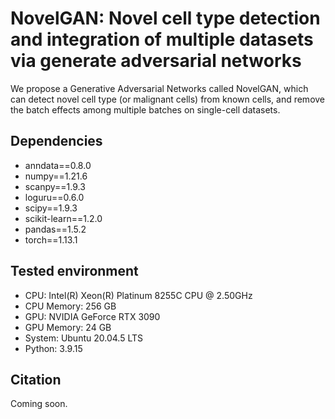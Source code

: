 # NovelGAN: Novel cell type detection and integration of multiple datasets via generate adversarial networks
We propose a Generative Adversarial Networks called NovelGAN, which can detect novel cell type (or malignant cells) from 
known cells, and remove the batch effects among multiple batches on single-cell datasets.

## Dependencies
- anndata==0.8.0
- numpy==1.21.6
- scanpy==1.9.3
- loguru==0.6.0
- scipy==1.9.3
- scikit-learn==1.2.0
- pandas==1.5.2
- torch==1.13.1

## Tested environment
- CPU: Intel(R) Xeon(R) Platinum 8255C CPU @ 2.50GHz
- CPU Memory: 256 GB
- GPU: NVIDIA GeForce RTX 3090
- GPU Memory: 24 GB
- System: Ubuntu 20.04.5 LTS
- Python: 3.9.15

## Citation
Coming soon.

